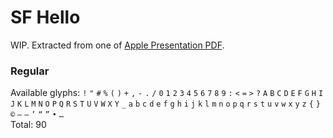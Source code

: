 # SF Hello
WIP. Extracted from one of [Apple Presentation PDF](https://www.slideshare.net/gliyao/kkbox-wwdc17-uikit-qq).

### Regular
Available glyphs: `!` `"` `#` `%` `(` `)` `+` `,` `-` `.` `/` `0` `1` `2` `3` `4` `5` `6` `7` `8` `9` `:` `<` `=` `>` `?` `A` `B` `C` `D` `E` `F` `G` `H` `I` `J` `K` `L` `M` `N` `O` `P` `Q` `R` `S` `T` `U` `V` `W` `X` `Y` `_` `a` `b` `c` `d` `e` `f` `g` `h` `i` `j` `k` `l` `m` `n` `o` `p` `q` `r` `s` `t` `u` `v` `w` `x` `y` `z` `{` `}` `©` `–` `—` `’` `“` `”` `•` `…`  
Total: 90
